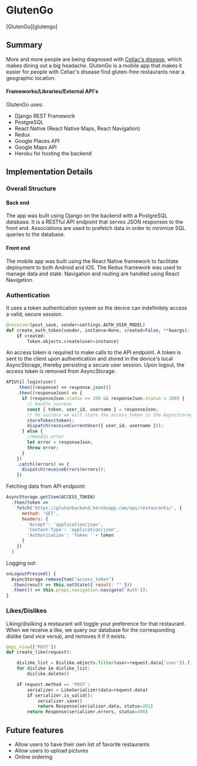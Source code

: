 # GlutenGo

[GlutenGo][glutengo]

## Summary

More and more people are being diagnosed with [Celiac's disease](https://en.wikipedia.org/wiki/Coeliac_disease), which makes dining out a big headache. GlutenGo is a mobile app that makes it easier for people with Celiac's disease find gluten-free restaurants near a geographic location.

#### Frameworks/Libraries/External API's

GlutenGo uses:

- Django REST Framework
- PostgreSQL
- React Native (React Native Maps, React Navigation)
- Redux
- Google Places API
- Google Maps API
- Heroku for hosting the backend

## Implementation Details

### Overall Structure

#### Back end
The app was built using Django on the backend with a PostgreSQL database. It is a RESTful API endpoint that serves JSON responses to the front end. Associations are used to prefetch data in order to minimize SQL queries to the database.

#### Front end
The mobile app was built using the React Native framework to facilitate deployment to both Android and iOS. The Redux framework was used to manage data and state. Navigation and routing are handled using React Navigation.

### Authentication
It uses a token authentication system so the device can indefinitely access a valid, secure session.

```python
@receiver(post_save, sender=settings.AUTH_USER_MODEL)
def create_auth_token(sender, instance=None, created=False, **kwargs):
    if created:
        Token.objects.create(user=instance)
```

An access token is required to make calls to the API endpoint. A token is sent to the client upon authentication and stored in the device's local AsyncStorage, thereby persisting a secure user session. Upon logout, the access token is removed from AsyncStorage.

```javascript
APIUtil.login(user)
    .then((response) => response.json())
    .then((responseJson) => {
      if (responseJson.status >= 200 && responseJson.status < 300) {
        // Handle success
        const { token, user_id, username } = responseJson;
        // On success we will store the access_token in the AsyncStorage
        storeToken(token);
        dispatch(receiveCurrentUser({ user_id, username }));
      } else {
        //Handle error
        let error = responseJson;
        throw error;
      }
    })
    .catch((errors) => {
      dispatch(receiveErrors(errors));
    })
```
Fetching data from API endpoint:

```javascript
AsyncStorage.getItem(ACCESS_TOKEN)
  .then(token =>
    fetch('https://glutenbackend.herokuapp.com/api/restaurants/', {
      method: 'GET',
      headers: {
        'Accept': 'application/json',
        'Content-Type': 'application/json',
        'Authorization': 'Token ' + token
      }
    })
  )
```
Logging out:

```javascript
onLogoutPressed() {
  AsyncStorage.removeItem("access_token")
  .then(result => this.setState({ result: "" }))
  .then(() => this.props.navigation.navigate('Auth'));
}
```
### Likes/Dislikes
Liking/disliking a restaurant will toggle your preference for that restaurant. When we receive a like, we query our database for the corresponding dislike (and vice versa), and removes it if it exists.

```python
@api_view(['POST'])
def create_like(request):

    dislike_list = Dislike.objects.filter(user=request.data['user']).filter(restaurant=request.data['restaurant'])
    for dislike in dislike_list:
        dislike.delete()

    if request.method == 'POST':
        serializer = LikeSerializer(data=request.data)
        if serializer.is_valid():
            serializer.save()
            return Response(serializer.data, status=201)
        return Response(serializer.errors, status=400)
```
## Future features
- Allow users to have their own list of favorite restaurants
- Allow users to upload pictures
- Online ordering
